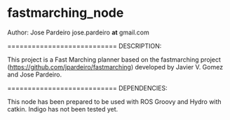 fastmarching_node
=================

Author: Jose Pardeiro jose.pardeiro __at__ gmail.com

===========================
DESCRIPTION:

This project is a Fast Marching planner based on the fastmarching project (https://github.com/jpardeiro/fastmarching) developed by Javier V. Gomez and Jose Pardeiro.


===========================
DEPENDENCIES:

This node has been prepared to be used with ROS Groovy and Hydro with catkin. Indigo has not been tested yet.
